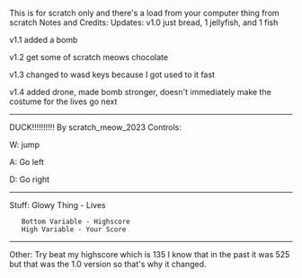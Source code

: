 This is for scratch only and there's a load from your computer thing from scratch
Notes and Credits:
Updates:
v1.0 just bread, 1 jellyfish, and 1 fish

v1.1 added a bomb

v1.2 get some of scratch meows chocolate

v1.3 changed to wasd keys because I got used to it fast

v1.4 added drone, made bomb stronger, doesn't immediately  make the costume for the lives go next

----------------------------------------------------------------------------

DUCK!!!!!!!!!! By scratch_meow_2023
Controls: 


W: jump 

A: Go left

D: Go right

----------------------------------------------------------------------------
Stuff: 
Glowy Thing - Lives 
       
       Bottom Variable - Highscore
       High Variable - Your Score
----------------------------------------------------------------------------
Other: Try beat my highscore which is 135 I know that in the past it was 525 but that was the 1.0 version so that's why it changed.
         
